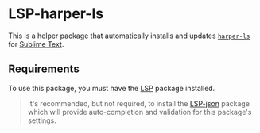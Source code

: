 # LSP-harper-ls

This is a helper package that automatically installs and updates [`harper-ls`][1] for [Sublime Text][4].

## Requirements

To use this package, you must have the [LSP][3] package installed.

> It's recommended, but not required, to install the [LSP-json][2] package which will provide auto-completion and validation for this package's settings.

[1]: https://github.com/elijah-potter/harper/tree/master/harper-ls
[2]: https://packagecontrol.io/packages/LSP-json
[3]: https://packagecontrol.io/packages/LSP
[4]: https://www.sublimetext.com/